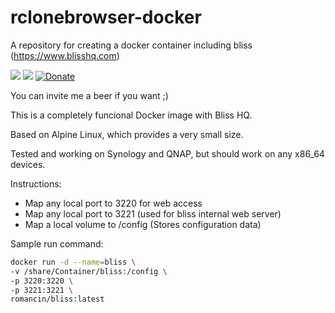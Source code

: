 # rclonebrowser-docker

A repository for creating a docker container including bliss (https://www.blisshq.com)

[![](https://images.microbadger.com/badges/version/romancin/bliss.svg)](https://microbadger.com/images/romancin/bliss "Docker image version")
[![](https://images.microbadger.com/badges/image/romancin/bliss.svg)](https://microbadger.com/images/romancin/bliss "Docker image size")
[![Donate](https://img.shields.io/badge/Donate-PayPal-green.svg)](https://www.paypal.com/cgi-bin/webscr?cmd=_s-xclick&hosted_button_id=X2CT2SWQCP74U)

You can invite me a beer if you want ;) 

This is a completely funcional Docker image with Bliss HQ.

Based on Alpine Linux, which provides a very small size. 

Tested and working on Synology and QNAP, but should work on any x86_64 devices.

Instructions: 
- Map any local port to 3220 for web access
- Map any local port to 3221 (used for bliss internal web server)
- Map a local volume to /config (Stores configuration data)

Sample run command:

```bash
docker run -d --name=bliss \
-v /share/Container/bliss:/config \
-p 3220:3220 \
-p 3221:3221 \
romancin/bliss:latest
```
